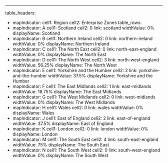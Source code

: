 ---
table_headers:
 - mapIndicator:
   cell1: Region
   cell2: Enterprise Zones
table_rows:
 - mapIndicator: A
   cell1: Scotland
   cell2: 0
   link: scotland
   widthValue: 0%
   displayName: Scotland
 - mapIndicator: B
   cell1: Northern Ireland
   cell2: 0
   link: northern-ireland
   widthValue: 0%
   displayName: Northern Ireland
 - mapIndicator: C
   cell1: The North East
   cell2: 0
   link: north-east-england
   widthValue: 0%
   displayName: The North East
 - mapIndicator: D
   cell1: The North West
   cell2: 3
   link: north-west-england
   widthValue: 56.25%
   displayName: The North West
 - mapIndicator: E
   cell1: Yorkshire and the Humber
   cell2: 2
   link: yorkshire-and-the-humber
   widthValue: 37.5%
   displayName: Yorkshire and the Humber
 - mapIndicator: F
   cell1: The East Midlands
   cell2: 1
   link: east-midlands
   widthValue: 18.75%
   displayName: The East Midlands
 - mapIndicator: G
   cell1: The West Midlands
   cell2: 0
   link: west-midlands
   widthValue: 0%
   displayName: The West Midlands
 - mapIndicator: H
   cell1: Wales
   cell2: 0
   link: wales
   widthValue: 0%
   displayName: Wales
 - mapIndicator: J
   cell1: East of England
   cell2: 2
   link: east-of-england
   widthValue: 37.5%
   displayName: East of England
 - mapIndicator: K
   cell1: London
   cell2: 0
   link: london
   widthValue: 0%
   displayName: London
 - mapIndicator: M
   cell1: The South East
   cell2: 4
   link: south-east-england
   widthValue: 75%
   displayName: The South East
 - mapIndicator: N
   cell1: The South West
   cell2: 0
   link: south-west-england
   widthValue: 0%
   displayName: The South West

